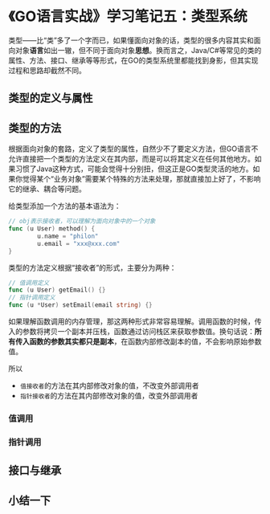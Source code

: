 # 《GO语言实战》学习笔记五：类型系统

类型——比“类”多了一个字而已，如果懂面向对象的话，类型的很多内容其实和面向对象**语言**如出一辙，但不同于面向对象**思想**。换而言之，Java/C#等常见的类的属性、方法、接口、继承等等形式，在GO的类型系统里都能找到身影，但其实现过程和思路却截然不同。

## 类型的定义与属性

## 类型的方法

根据面向对象的套路，定义了类型的属性，自然少不了要定义方法，但GO语言不允许直接把一个类型的方法定义在其内部，而是可以将其定义在任何其他地方。如果习惯了Java这种方式，可能会觉得十分别扭，但这正是GO类型灵活的地方。如果你觉得某个“业务对象”需要某个特殊的方法来处理，那就直接加上好了，不影响它的继承、耦合等问题。

给类型添加一个方法的基本语法为：
```go
// obj表示接收者，可以理解为面向对象中的一个对象
func (u User) method() {
		u.name = "philon"
		u.email = "xxx@xxx.com"
}
```

类型的方法定义根据“接收者”的形式，主要分为两种：
```go
// 值调用定义
func (u User) getEmail() {}
// 指针调用定义
func (u *User) setEmail(email string) {}
```

如果理解函数调用的内存管理，那这两种形式非常容易理解。调用函数的时候，传入的参数将拷贝一个副本并压栈，函数通过访问栈区来获取参数值。换句话说：**所有传入函数的参数其实都只是副本**，在函数内部修改副本的值，不会影响原始参数值。

所以

- `值接收者`的方法在其内部修改对象的值，不改变外部调用者
- `指针接收者`的方法在其内部修改对象的值，改变外部调用者

### 值调用

### 指针调用

## 接口与继承

## 小结一下